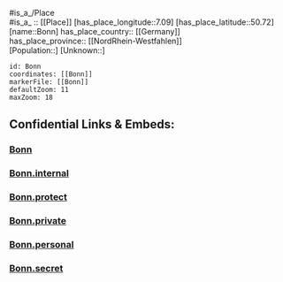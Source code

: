 ﻿---
location: [50.72,7.09] 
mapzoom: [7,12] 
mapmarker: city 
type: City
tags:
- geo/City


SpocWebEntityId: 29267
isDeleted: false
confidential: public

---
#is_a_/Place  
#is_a_ :: [[Place]] 
[has_place_longitude::7.09] 
[has_place_latitude::50.72] 
[name::Bonn] 
has_place_country:: [[Germany]]  
has_place_province:: [[NordRhein-Westfahlen]]  
[Population::] 
[Unknown::] 


```leaflet
id: Bonn
coordinates: [[Bonn]] 
markerFile: [[Bonn]] 
defaultZoom: 11 
maxZoom: 18
```


## Confidential Links & Embeds: 

### [Bonn](/_public/Earth/Continent/Europe/Europe~Central/Germany/Germany~West/Nord_Rhein-Westfalen/counties~NW/Bonn.md) 

### [Bonn.internal](/_internal/Earth/Continent/Europe/Europe~Central/Germany/Germany~West/Nord_Rhein-Westfalen/counties~NW/Bonn.internal.md) 

### [Bonn.protect](/_protect/Earth/Continent/Europe/Europe~Central/Germany/Germany~West/Nord_Rhein-Westfalen/counties~NW/Bonn.protect.md) 

### [Bonn.private](/_private/Earth/Continent/Europe/Europe~Central/Germany/Germany~West/Nord_Rhein-Westfalen/counties~NW/Bonn.private.md) 

### [Bonn.personal](/_personal/Earth/Continent/Europe/Europe~Central/Germany/Germany~West/Nord_Rhein-Westfalen/counties~NW/Bonn.personal.md) 

### [Bonn.secret](/_secret/Earth/Continent/Europe/Europe~Central/Germany/Germany~West/Nord_Rhein-Westfalen/counties~NW/Bonn.secret.md) 
